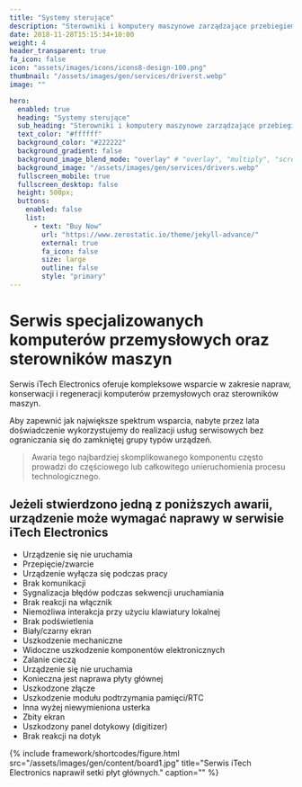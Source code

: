 ```yaml
---
title: "Systemy sterujące"
description: "Sterowniki i komputery maszynowe zarządzające przebiegiem pracy urządzeń."
date: 2018-11-28T15:15:34+10:00
weight: 4
header_transparent: true
fa_icon: false
icon: "assets/images/icons/icons8-design-100.png"
thumbnail: "/assets/images/gen/services/driverst.webp"
image: ""

hero:
  enabled: true
  heading: "Systemy sterujące"
  sub_heading: "Sterowniki i komputery maszynowe zarządzające przebiegiem pracy urządzeń."
  text_color: "#ffffff"
  background_color: "#222222"
  background_gradient: false
  background_image_blend_mode: "overlay" # "overlay", "multiply", "screen"
  background_image: "/assets/images/gen/services/drivers.webp"
  fullscreen_mobile: true
  fullscreen_desktop: false
  height: 500px;
  buttons:
    enabled: false
    list:
      - text: "Buy Now"
        url: "https://www.zerostatic.io/theme/jekyll-advance/"
        external: true
        fa_icon: false
        size: large
        outline: false
        style: "primary"
---
```



# Serwis specjalizowanych komputerów przemysłowych oraz sterowników maszyn

Serwis iTech Electronics oferuje kompleksowe wsparcie w zakresie napraw, konserwacji i regeneracji komputerów przemysłowych oraz sterowników maszyn.

Aby zapewnić jak największe spektrum wsparcia, nabyte przez lata doświadczenie wykorzystujemy do realizacji usług serwisowych bez ograniczania się do zamkniętej grupy typów urządzeń.

> Awaria tego najbardziej skomplikowanego komponentu często prowadzi do częściowego lub całkowitego unieruchomienia procesu technologicznego.



## Jeżeli stwierdzono jedną z poniższych awarii, urządzenie może wymagać naprawy w serwisie iTech Electronics

- Urządzenie się nie uruchamia
- Przepięcie/zwarcie
- Urządzenie wyłącza się podczas pracy
- Brak komunikacji
- Sygnalizacja błędów podczas sekwencji uruchamiania
- Brak reakcji na włącznik
- Niemożliwa interakcja przy użyciu klawiatury lokalnej
- Brak podświetlenia
- Biały/czarny ekran
- Uszkodzenie mechaniczne
- Widoczne uszkodzenie komponentów elektronicznych
- Zalanie cieczą
- Urządzenie się nie uruchamia
- Konieczna jest naprawa płyty głównej
- Uszkodzone złącze
- Uszkodzenie modułu podtrzymania pamięci/RTC
- Inna wyżej niewymieniona usterka
- Zbity ekran
- Uszkodzony panel dotykowy (digitizer)
- Brak reakcji na dotyk


{% include framework/shortcodes/figure.html src="/assets/images/gen/content/board1.jpg" title="Serwis iTech Electronics naprawił setki płyt głównych." caption="" %}